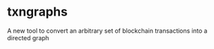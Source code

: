 # txngraphs
A new tool to convert an arbitrary set of blockchain transactions into a directed graph
